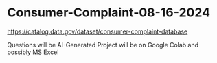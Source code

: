 # Consumer-Complaint-08-16-2024

https://catalog.data.gov/dataset/consumer-complaint-database

Questions will be AI-Generated
Project will be on Google Colab and possibly MS Excel
